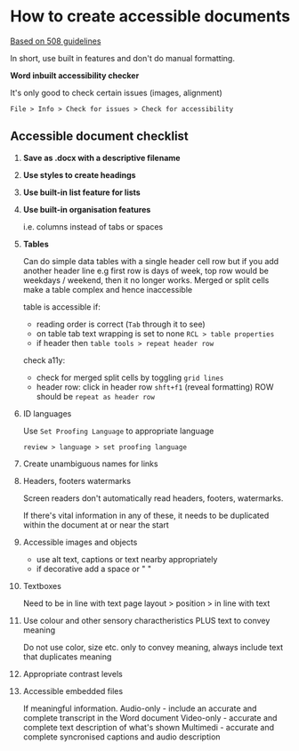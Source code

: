 # How to create accessible documents

[Based on 508 guidelines](https://www.section508.gov/create/documents/)

In short, use built in features and don't do manual formatting.

**Word inbuilt accessibility checker**

It's only good to check certain issues (images, alignment)

`File > Info > Check for issues > Check for accessibility`

## Accessible document checklist

1. **Save as .docx with a descriptive filename**

2. **Use styles to create headings**

3. **Use built-in list feature for lists**

4. **Use built-in organisation features**

   i.e. columns instead of tabs or spaces

5. **Tables**

   Can do simple data tables with a single header cell row but if you add another header line e.g first row is days of week, top row would be weekdays / weekend, then it no longer works. Merged or split cells make a table complex and hence inaccessible

   table is accessible if:

   - reading order is correct (`Tab` through it to see)
   - on table tab text wrapping is set to none `RCL > table properties`
   - if header then `table tools > repeat header row`

   check a11y:

   - check for merged split cells by toggling `grid lines`
   - header row: click in header row `shft+f1` (reveal formatting) ROW should be `repeat as header row`

6. ID languages

   Use `Set Proofing Language` to appropriate language

   `review > language > set proofing language`

7. Create unambiguous names for links

8. Headers, footers watermarks

   Screen readers don't automatically read headers, footers, watermarks.

   If there's vital information in any of these, it needs to be duplicated within the document at or near the start

9. Accessible images and objects

   - use alt text, captions or text nearby appropriately
   - if decorative add a space or " "

10. Textboxes

    Need to be in line with text
    page layout > position > in line with text

11. Use colour and other sensory charactheristics PLUS text to convey meaning

    Do not use color, size etc. only to convey meaning, always include text that duplicates meaning

12. Appropriate contrast levels

13. Accessible embedded files

    If meaningful information.
    Audio-only - include an accurate and complete transcript in the Word document
    Video-only - accurate and complete text description of what's shown
    Multimedi - accurate and complete syncronised captions and audio description
